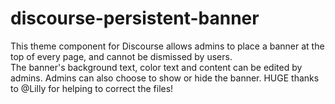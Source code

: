 # discourse-persistent-banner

This theme component for Discourse allows admins to place a banner at the top of every page, and cannot be dismissed by users.
<br>
The banner's background text, color text and content can be edited by admins. Admins can also choose to show or hide the banner.
HUGE thanks to @Lilly for helping to correct the files!
<br>
